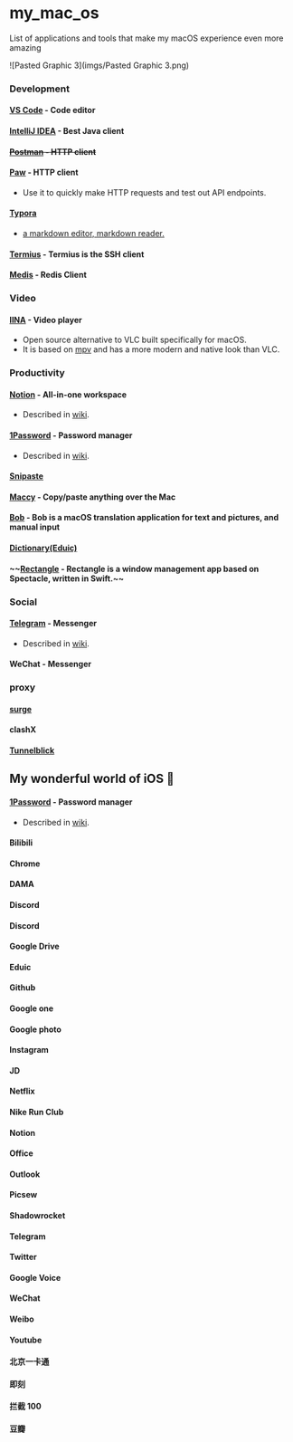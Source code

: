 # my_mac_os
List of applications and tools that make my macOS experience even more amazing

![Pasted Graphic 3](imgs/Pasted Graphic 3.png)

### Development

#### **[VS Code](https://github.com/Microsoft/vscode) - Code editor**

#### **[IntelliJ IDEA](https://www.jetbrains.com/idea/) - Best Java client**

#### **~~[Postman](https://www.postman.com) - HTTP client~~**

#### [Paw](https://paw.cloud/) - HTTP client

- Use it to quickly make HTTP requests and test out API endpoints.

#### [Typora](https://typora.io)

- [a markdown editor, markdown reader.](https://www.google.com.hk/url?sa=t&rct=j&q=&esrc=s&source=web&cd=&ved=2ahUKEwi0ifSPnsL0AhXSc94KHV5rBB8QFnoECBEQAQ&url=https%3A%2F%2Ftypora.io%2F&usg=AOvVaw1RHsnSEMfr9hjZJEx8x8SQ)

#### [Termius](https://termius.com) - Termius is the SSH client

#### [Medis](https://github.com/luin/medis) - Redis Client

### Video

#### **[IINA](https://github.com/lhc70000/iina) - Video player**

- Open source alternative to VLC built specifically for macOS.
- It is based on [mpv](https://github.com/mpv-player/mpv) and has a more modern and native look than VLC.

### **Productivity**

#### **[Notion](https://www.notion.so/) - All-in-one workspace**

- Described in [wiki](https://wiki.nikitavoloboev.xyz/tools/notion).

#### [1Password](https://1password.com/) - Password manager

- Described in [wiki](https://wiki.nikitavoloboev.xyz/macos/macos-apps/1password).

#### **[Snipaste](https://www.snipaste.com)**

#### **[Maccy](https://maccy.app) - Copy/paste anything over the Mac**

#### **[Bob](https://github.com/ripperhe/Bob) - Bob is a macOS translation application for text and pictures, and manual input**

#### [Dictionary(Eduic)](https://www.eudic.net/)

#### **~~[Rectangle](https://github.com/rxhanson/Rectangle)** - Rectangle is a window management app based on Spectacle, written in Swift.~~





### Social

#### [Telegram](https://desktop.telegram.org/) - Messenger

- Described in [wiki](https://wiki.nikitavoloboev.xyz/tools/telegram).

#### **WeChat - Messenger**

### proxy

#### **[surge](https://www.nssurge.com)**

#### clashX

#### **[Tunnelblick](https://tunnelblick.net)**

## My wonderful world of iOS 📱

#### [1Password](https://1password.com/) - Password manager

- Described in [wiki](https://wiki.nikitavoloboev.xyz/macos/macos-apps/1password).

#### Bilibili

#### Chrome

#### DAMA

#### Discord

#### Discord

#### Google Drive

#### Eduic

#### Github

#### Google one

#### Google photo

#### Instagram

#### JD

#### Netflix

#### Nike Run Club

#### Notion

#### Office

#### Outlook

#### Picsew

#### Shadowrocket

#### Telegram

#### Twitter

#### Google Voice

#### WeChat

#### Weibo

#### Youtube

#### 北京一卡通

#### 即刻

#### 拦截 100

#### 豆瓣


